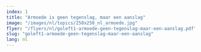 ```yaml
---
index: 1
title: "Armoede is geen tegenslag, maar een aanslag"
image: "/images/nl/topics/250x250_nl_armoede.jpg"
flyer: "/flyers/nl/goleft1-armoede-geen-tegenslag-maar-een-aanslag.pdf"
slug: "goleft1-armoede-geen-tegenslag-maar-een-aanslag"
lang: nl
---
```

